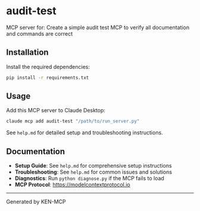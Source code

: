 # audit-test

MCP server for: Create a simple audit test MCP to verify all documentation and commands are correct

## Installation

Install the required dependencies:

```bash
pip install -r requirements.txt
```

## Usage

Add this MCP server to Claude Desktop:

```bash
claude mcp add audit-test "/path/to/run_server.py"
```

See `help.md` for detailed setup and troubleshooting instructions.

## Documentation

- **Setup Guide**: See `help.md` for comprehensive setup instructions
- **Troubleshooting**: See `help.md` for common issues and solutions
- **Diagnostics**: Run `python diagnose.py` if the MCP fails to load
- **MCP Protocol**: https://modelcontextprotocol.io

---
Generated by KEN-MCP
